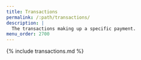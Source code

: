 ```yaml
---
title: Transactions
permalink: /:path/transactions/
description: |
  The transactions making up a specific payment.
menu_order: 2700
---
```


{% include transactions.md %}
